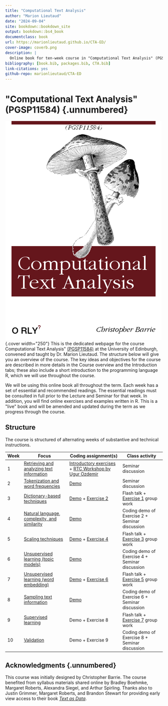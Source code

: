 ```yaml
---
title: "Computational Text Analysis"
author: "Marion Lieutaud"
date: "2024-09-04"
site: bookdown::bookdown_site
output: bookdown::bs4_book
documentclass: book
url: https://marionlieutaud.github.io/CTA-ED/
cover-image: coverb.png
description: |
  Online book for ten-week course in "Computational Text Analysis" (PGSP11584)
bibliography: [book.bib, packages.bib, CTA.bib]
link-citations: yes
github-repo: marionlieutaud/CTA-ED
---
```



# "Computational Text Analysis" (PGSP11584) {.unnumbered}

![cover](coverb.png){.cover width="250"} This is the dedicated webpage for the course Computational Text Analysis" [(PGSP11584)](http://www.drps.ed.ac.uk/23-24/dpt/cxpgsp11584.htm) at the University of Edinburgh, convened and taught by Dr. Marion Lieutaud. The structure below will give you an overview of the course. The key ideas and objectives for the course are described in more details in the Course overview and the Introduction tabs; these also include a short introduction to the programming language R, which we will use throughout the course.

We will be using this online book all throughout the term. Each week has a set of essential and recommended readings. The essential readings must be consulted in full prior to the Lecture and Seminar for that week. In addition, you will find online exercises and examples written in R. This is a "live" book and will be amended and updated during the term as we progress through the course.

## Structure

The course is structured of alternating weeks of substantive and technical instructions.

| Week | Focus                                        | Coding assignment(s)                                                                                                                                                              | Class activity                                                                                                             |
|------|----------------------------------------------|-----------------------------------------------------------------------------------------------------------------------------------------------------------------------------------|----------------------------------------------------------------------------------------------------------------------------|
| 1    | [Retrieving and analyzing text information](https://marionlieutaud.github.io/CTA-ED/week-1-retrieving-and-analyzing-text.html)    | [Introductory exercises](https://marionlieutaud.github.io/CTA-ED/introduction-to-r.html) + [RTC Workshop by Ugur Ozdemir](https://research-training-centre.sps.ed.ac.uk/micro-methods/) | Seminar discussion                                           |
| 2    | [Tokenization and word frequencies](https://marionlieutaud.github.io/CTA-ED/week-2-tokenization-and-word-frequencies.html)            | [Demo](https://marionlieutaud.github.io/CTA-ED/week-2-demo.html)                                                                                                                        | Seminar discussion                                                                                                         |
| 3    | [Dictionary-based techniques](https://marionlieutaud.github.io/CTA-ED/week-3-dictionary-based-techniques.html)                  | [Demo](https://marionlieutaud.github.io/CTA-ED/week-3-demo.html) + [Exercise 2](https://marionlieutaud.github.io/CTA-ED/exercise-2-dictionary-based-methods.html)                             | Flash talk + [Exercise 1](https://marionlieutaud.github.io/CTA-ED/exercise-1-word-frequency-analysis.html) group work            |
| 4    | [Natural language, complexity, and similarity](https://marionlieutaud.github.io/CTA-ED/week-4-natural-language-complexity-and-similarity.html) | [Demo](https://marionlieutaud.github.io/CTA-ED/week-4-demo.html)                                                                                                                        | Coding demo of Exercise 2 + Seminar discussion                                                                             |
| 5    | [Scaling techniques](https://marionlieutaud.github.io/CTA-ED/week-5-scaling-techniques.html)                           | [Demo](https://marionlieutaud.github.io/CTA-ED/week-5-demo.html) + [Exercise 4](https://marionlieutaud.github.io/CTA-ED/exercise-4-scaling-techniques.html)                                   | Flash talk + [Exercise 3](https://marionlieutaud.github.io/CTA-ED/exercise-3-comparison-and-complexity.html) group work          |
| 6    | [Unsupervised learning (topic models)](https://marionlieutaud.github.io/CTA-ED/week-6-unsupervised-learning-topic-models.html)         | [Demo](https://marionlieutaud.github.io/CTA-ED/week-6-demo.html)                                                                                                                        | Coding demo of Exercise 4 + Seminar discussion                                                                             |
| 7    | [Unsupervised learning (word embedding)](https://marionlieutaud.github.io/CTA-ED/week-7-unsupervised-learning-word-embedding.html)       | [Demo](https://marionlieutaud.github.io/CTA-ED/week-7-demo.html) + [Exercise 6](https://marionlieutaud.github.io/CTA-ED/exercise-6-unsupervised-learning-word-embedding.html)                 | Flash talk + [Exercise 5](https://marionlieutaud.github.io/CTA-ED/exercise-5-unsupervised-learning-topic-models.html) group work |
| 8    | [Sampling text information](https://marionlieutaud.github.io/CTA-ED/week-8-sampling-text-information.html)                    | [Demo](https://marionlieutaud.github.io/CTA-ED/week-8-demo.html)                                                                                                                        | Coding demo of Exercise 6 + Seminar discussion                                                                             |
| 9    | [Supervised learning](https://marionlieutaud.github.io/CTA-ED/week-9-supervised-learning.html)                          | Demo + Exercise 8                                                                                                                                                                             | Flash talk + [Exercise 7](https://marionlieutaud.github.io/CTA-ED/exercise-7-sampling-text-information.html) group work |
| 10   | [Validation](https://marionlieutaud.github.io/CTA-ED/week-10-validation.html)                                   | Demo + Exercise 9                                                                                                                                                                     | Coding demo of Exercise 8 + Seminar discussion                                                                          |


## Acknowledgments {.unnumbered}

This course was initially designed by Christopher Barrie. The course benefited from syllabus materials shared online by Bradley Boehmke, Margaret Roberts, Alexandra Siegel, and Arthur Spirling. Thanks also to Justin Grimmer, Margaret Roberts, and Brandon Stewart for providing early view access to their book [*Text as Data*](https://press.princeton.edu/books/hardcover/9780691207544/text-as-data).



